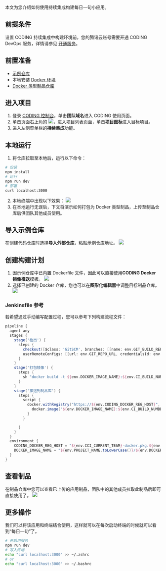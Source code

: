 本文为您介绍如何使用持续集成构建每日一句小应用。

## 前提条件
设置 CODING 持续集成中构建环境前，您的腾讯云账号需要开通 CODING DevOps 服务，详情请参见 [开通服务](https://cloud.tencent.com/document/product/1115/37268)。

## 前置准备[](id:front-ready)
-   [示例仓库](https://coding-public.coding.net/public/coding-ci-express/coding-ci-express/git/files)
-   本地安装 [Docker 环境](https://www.docker.com/)
-   [Docker 类型制品仓库](https://cloud.tencent.com/document/product/1116/46527)


## 进入项目
1. 登录 [CODING 控制台](https://console.cloud.tencent.com/coding)，单击**团队域名**进入 CODING 使用页面。
2. 单击页面右上角的 <img src ="https://main.qcloudimg.com/raw/d94a8e60dd3a41d0af07d72ae0e9d70e.png" style ="margin:0">，进入项目列表页面，单击**项目图标**进入目标项目。
3.  进入左侧菜单栏的**持续集成**功能。


## 本地运行[](id:local-run)
1. 将仓库拉取至本地后，运行以下命令：
```bash
# 安装
npm install
# 运行
npm run dev
# 部署
curl localhost:3000
```
2. 本地终端中出现以下效果：
![](https://qcloudimg.tencent-cloud.cn/raw/941484a9c45911a5893e05313b91fac8.png)
3. 在本地运行无误后，下文将演示如何打包为 Docker 类型制品，上传至制品仓库后供团队其他成员使用。

## 导入示例仓库[](id:import-example)
在创建代码仓库时选择**导入外部仓库**，粘贴示例仓库地址。
![](https://qcloudimg.tencent-cloud.cn/raw/9603f5acb2cf884b90f2fac80b462196.png)

## 创建构建计划[](id:ci-plan)
1. 因示例仓库中已内置 Dockerfile 文件，因此可以直接使用**CODING Docker 镜像推送**模板。
![](https://qcloudimg.tencent-cloud.cn/raw/8462806b06eb6917c77d1018f191b0dc.png)
2. 选择已创建的 Docker 仓库，您也可以在**图形化编辑器**中调整目标制品仓库。
![](https://qcloudimg.tencent-cloud.cn/raw/3d65943878ce72adb8326a474785e8ee.png)

### Jenkinsfile 参考[](id:Jenkinsfile)
若希望通过手动编写配置过程，您可以参考下列构建流程文件：
```groovy
pipeline {
  agent any
  stages {
    stage('检出') {
      steps {
        checkout([$class: 'GitSCM', branches: [[name: env.GIT_BUILD_REF]],
        userRemoteConfigs: [[url: env.GIT_REPO_URL, credentialsId: env.CREDENTIALS_ID]]])
      }
    }
    stage('打包镜像') {
      steps {
        sh "docker build -t ${env.DOCKER_IMAGE_NAME}:${env.CI_BUILD_NUMBER} ."
      }
    }
    stage('推送到制品库') {
      steps {
        script {
          docker.withRegistry("https://${env.CODING_DOCKER_REG_HOST}", "${env.CODING_ARTIFACTS_CREDENTIALS_ID}") {
            docker.image("${env.DOCKER_IMAGE_NAME}:${env.CI_BUILD_NUMBER}").push()
          }
        }

      }
    }
  }
  environment {
    CODING_DOCKER_REG_HOST = "${env.CCI_CURRENT_TEAM}-docker.pkg.${env.CCI_CURRENT_DOMAIN}"
    DOCKER_IMAGE_NAME = "${env.PROJECT_NAME.toLowerCase()}/${env.DOCKER_REPO_NAME}/hello-world"
  }
}
```

## 查看制品
在制品仓库中您可以查看已上传的应用制品，团队中的其他成员拉取此制品后即可直接使用了。
![](https://qcloudimg.tencent-cloud.cn/raw/e255d1122b8000cce42ababb5e7ef7d1.png)

## 更多操作[](id:egg)
我们可以将该应用和终端结合使用，这样就可以在每次启动终端的时候就可以看到“每日一句”了。
```sh
# 先启用服务
npm run dev
# 写入终端
echo "curl localhost:3000" >> ~/.zshrc
# or
echo "curl localhost:3000" >> ~/.bashrc
```
